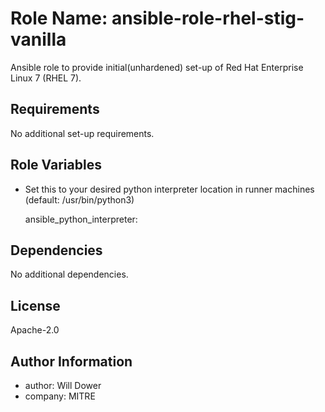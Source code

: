 Role Name: ansible-role-rhel-stig-vanilla
=========

Ansible role to provide initial(unhardened) set-up of Red Hat Enterprise Linux 7 (RHEL 7). 

Requirements
------------

No additional set-up requirements.

Role Variables
--------------
- Set this to your desired python interpreter location in runner machines (default: /usr/bin/python3)

  ansible_python_interpreter: 

Dependencies
------------

No additional dependencies. 


License
-------

Apache-2.0

Author Information
------------------

- author: Will Dower
- company: MITRE
